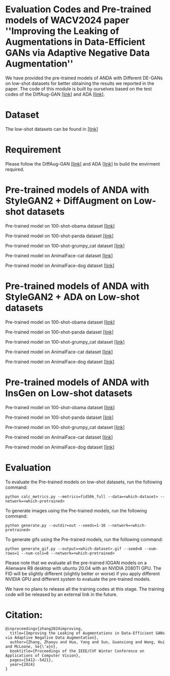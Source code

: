 # Evaluation Codes and Pre-trained models of WACV2024 paper ''Improving the Leaking of Augmentations in Data-Efficient GANs via Adaptive Negative Data Augmentation''

We have provided the pre-trained models of ANDA with Different DE-GANs on low-shot datasets for better obtaining the results we reported in the paper. The code of this module is built by ourselves based on the test codes of the DiffAug-GAN [[link]](https://github.com/mit-han-lab/data-efficient-gans) and ADA [[link]](https://github.com/NVlabs/stylegan2-ada-pytorch). 

# Dataset

The low-shot datasets can be found in [[link]](https://drive.google.com/file/d/1rWqaVlms55604jrP5t9ShacL6mZKWL8f/view?usp=sharing)

# Requirement

Please follow the DiffAug-GAN [[link]](https://github.com/mit-han-lab/data-efficient-gans) and ADA [[link]](https://github.com/NVlabs/stylegan2-ada-pytorch) to build the envirment required. 

# Pre-trained models of ANDA with StyleGAN2 + DiffAugment on Low-shot datasets

Pre-trained model on 100-shot-obama dataset [[link]](https://drive.google.com/file/d/1gGNKasAsnDbBJ01h40s8x4KN-jmrKda7/view?usp=sharing)

Pre-trained model on 100-shot-panda dataset [[link]](https://drive.google.com/file/d/1t7LkDajXx_Mf49Sp4dRDlaZVCxXd7CSs/view?usp=sharing)

Pre-trained model on 100-shot-grumpy_cat dataset [[link]](https://drive.google.com/file/d/1wrWRgh-l-KsRtX8P22QVK3K2Ub8SY3nC/view?usp=sharing)

Pre-trained model on AnimalFace-cat dataset [[link]](https://drive.google.com/file/d/1mb6wZaEg-rybVVG3PDyYe8sFAq17k6dE/view?usp=sharing)

Pre-trained model on AnimalFace-dog dataset [[link]](https://drive.google.com/file/d/1RaDkC2Y0jwIAHbwSBDwgSG1N9VEvJoat/view?usp=sharing)

# Pre-trained models of ANDA with StyleGAN2 + ADA on Low-shot datasets

Pre-trained model on 100-shot-obama dataset [[link]](https://drive.google.com/file/d/1WBVWypVyUp4Qg9WAhquo7Qgp3WAbwYuI/view?usp=sharing)

Pre-trained model on 100-shot-panda dataset [[link]](https://drive.google.com/file/d/1MaQjmb_mlsQfbuQtQxrLkVXmHgXwj-A_/view?usp=sharing)

Pre-trained model on 100-shot-grumpy_cat dataset [[link]](https://drive.google.com/file/d/1Ste68t4umvRtcR2lSrv_yqDrkkp85yus/view?usp=sharing)

Pre-trained model on AnimalFace-cat dataset [[link]](https://drive.google.com/file/d/1zv6zmlcuc4G8SjT-iyn28AREy327WmxK/view?usp=sharing)

Pre-trained model on AnimalFace-dog dataset [[link]](https://drive.google.com/file/d/1x5dS4mLy4dIga8GZNvYY938ClGR6rEQY/view?usp=sharing)

# Pre-trained models of ANDA with InsGen on Low-shot datasets

Pre-trained model on 100-shot-obama dataset [[link]](https://drive.google.com/file/d/1MAKPfPNzPdrDhkCwqZEBJuZDAZq7ebIU/view?usp=sharing)

Pre-trained model on 100-shot-panda dataset [[link]](https://drive.google.com/file/d/1aM3G17Aqzvh2D-z45RvDt0znczjI_wXn/view?usp=sharing)

Pre-trained model on 100-shot-grumpy_cat dataset [[link]](https://drive.google.com/file/d/1hu-SUNIlKdrNSeJMueYyeeG75ysHJGUE/view?usp=sharing)

Pre-trained model on AnimalFace-cat dataset [[link]](https://drive.google.com/file/d/1oHWmnwqB-ZF_Y0RfUJ3nyMe0DxfnZBbc/view?usp=sharing)

Pre-trained model on AnimalFace-dog dataset [[link]](https://drive.google.com/file/d/1h4hFqavloaev34y2dwTgKa1n4A5ErdZm/view?usp=sharing)

# Evaluation

To evaluate the Pre-trained models on low-shot datasets, run the following command:

```
python calc_metrics.py --metrics=fid50k_full --data=<which-dataset> --network=<which-pretrained>
```

To generate images using the Pre-trained models, run the following command:

```
python generate.py --outdir=out --seeds=1-16 --network=<which-pretrained>

```

To generate gifs using the Pre-trained models, run the following command:

```
python generate_gif.py --output=<which-dataset>.gif --seed=0 --num-rows=1 --num-cols=8 --network=<which-pretrained>

```

Please note that we evaluate all the pre-trained IGGAN models on a Alienware R8 desktop with ubuntu 20.04 with an NVIDIA 2080TI GPU. The FID will be slightly different (slightly better or worse) if you apply different NVIDIA GPU and different system to evaluate the pre-trained models.

We have no plans to release all the training codes at this stage. The training code will be released by an external link in the future.

# Citation:
```
@inproceedings{zhang2024improving,
  title={Improving the Leaking of Augmentations in Data-Efficient GANs via Adaptive Negative Data Augmentation},
  author={Zhang, Zhaoyu and Hua, Yang and Sun, Guanxiong and Wang, Hui and McLoone, Se{\'a}n},
  booktitle={Proceedings of the IEEE/CVF Winter Conference on Applications of Computer Vision},
  pages={5412--5421},
  year={2024}
}

